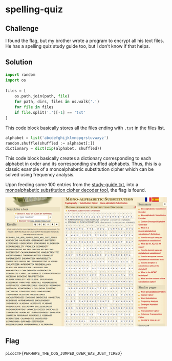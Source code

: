 # spelling-quiz

## Challenge
I found the flag, but my brother wrote a program to encrypt all his text files. He has a spelling quiz study guide too, but I don't know if that helps.

## Solution

```python
import random
import os

files = [
    os.path.join(path, file)
    for path, dirs, files in os.walk('.')
    for file in files
    if file.split('.')[-1] == 'txt'
]
```
This code block basically stores all the files ending with `.txt` in the files list.

```python
alphabet = list('abcdefghijklmnopqrstuvwxyz')
random.shuffle(shuffled := alphabet[:])
dictionary = dict(zip(alphabet, shuffled))
```
This code block basically creates a dictionary corresponding to each alphabet in order and its corresponding shuffled alphabets.
Thus, this is a classic example of a monoalphabetic substitution cipher which can be solved using frequency analysis.

Upon feeding some 100 entries from the [study-guide.txt](/public/study-guide.txt), into a [monoalphabetic substitution cipher decoder tool](https://www.dcode.fr/monoalphabetic-substitution), the flag is found.

![dcode](image.png)

## Flag
`picoCTF{PERHAPS_THE_DOG_JUMPED_OVER_WAS_JUST_TIRED}`